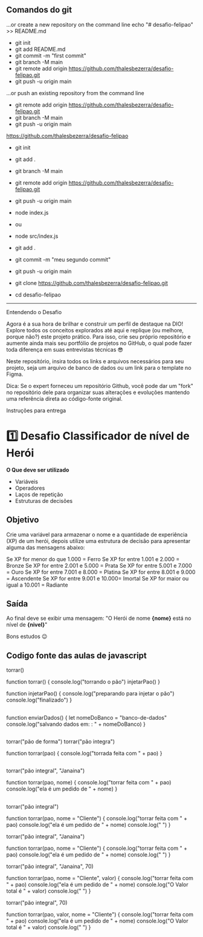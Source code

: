 ## Comandos do git

…or create a new repository on the command line
echo "# desafio-felipao" >> README.md

* git init
* git add README.md
* git commit -m "first commit"
* git branch -M main
* git remote add origin https://github.com/thalesbezerra/desafio-felipao.git
* git push -u origin main

…or push an existing repository from the command line
* git remote add origin https://github.com/thalesbezerra/desafio-felipao.git
* git branch -M main
* git push -u origin main


https://github.com/thalesbezerra/desafio-felipao

* git init
* git add .
* git branch -M main
* git remote add origin https://github.com/thalesbezerra/desafio-felipao.git
* git push -u origin main

* node index.js
- ou
* node src/index.js
* git add .
* git commit -m "meu segundo commit"
* git push -u origin main

* git clone https://github.com/thalesbezerra/desafio-felipao.git

* cd desafio-felipao


---------------------------------------------------------------------------------------------------------------------------
Entendendo o Desafio
 
Agora é a sua hora de brilhar e construir um perfil de destaque na DIO! Explore todos os conceitos explorados até aqui e replique (ou melhore, porque não?) este projeto prático. Para isso, crie seu próprio repositório e aumente ainda mais seu portfólio de projetos no GitHub, o qual pode fazer toda diferença em suas entrevistas técnicas 😎
 
Neste repositório, insira todos os links e arquivos necessários para seu projeto, seja um arquivo de banco de dados ou um link para o template no Figma.
 
Dica: Se o expert forneceu um repositório Github, você pode dar um "fork" no repositório dele para organizar suas alterações e evoluções mantendo uma referência direta ao código-fonte original.
 
Instruções para entrega
# 1️⃣ Desafio Classificador de nível de Herói

**O Que deve ser utilizado**

- Variáveis
- Operadores
- Laços de repetição
- Estruturas de decisões

## Objetivo

Crie uma variável para armazenar o nome e a quantidade de experiência (XP) de um herói, depois utilize uma estrutura de decisão para apresentar alguma das mensagens abaixo:

Se XP for menor do que 1.000 = Ferro
Se XP for entre 1.001 e 2.000 = Bronze
Se XP for entre 2.001 e 5.000 = Prata
Se XP for entre 5.001 e 7.000 = Ouro
Se XP for entre 7.001 e 8.000 = Platina
Se XP for entre 8.001 e 9.000 = Ascendente
Se XP for entre 9.001 e 10.000= Imortal
Se XP for maior ou igual a 10.001 = Radiante

## Saída

Ao final deve se exibir uma mensagem:
"O Herói de nome **{nome}** está no nível de **{nivel}**"

 
 
 
Bons estudos 😉

## Codigo fonte das aulas de javascript

torrar()


function torrar() {
    console.log("torrando o pão")
    injetarPao()
}

function injetarPao() {
    console.log("preparando para injetar o pão")
    console.log("finalizado")
}

##

function enviarDados() {
    let nomeDoBanco = "banco-de-dados"
    console.log("salvando dados em: : " + nomeDoBanco)
}

##
torrar("pão de forma")
torrar("pão integra")

function torrar(pao) {
    console.log("torrada feita com " + pao)
}

##
torrar("pão integral", "Janaina")

function torrar(pao, nome) {
    console.log("torrar feita com " + pao)
    console.log("ela é um pedido de " + nome)
}

##

torrar("pão integral")

function torrar(pao, nome = "Cliente") {
    console.log("torrar feita com " + pao)
    console.log("ela é um pedido de " + nome)
    console.log(" ")
}

torrar("pão integral", "Janaina")

function torrar(pao, nome = "Cliente") {
    console.log("torrar feita com " + pao)
    console.log("ela é um pedido de " + nome)
    console.log(" ")
}

torrar("pão integral", "Janaina", 70)

function torrar(pao, nome = "Cliente", valor) {
    console.log("torrar feita com " + pao)
    console.log("ela é um pedido de " + nome)
    console.log("O Valor total é " + valor)
    console.log(" ")
}

torrar("pão integral", 70)

function torrar(pao, valor, nome = "Cliente") {
    console.log("torrar feita com " + pao)
    console.log("ela é um pedido de " + nome)
    console.log("O Valor total é " + valor)
    console.log(" ")
}



